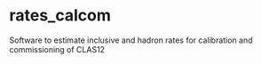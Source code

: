 # rates_calcom
Software to estimate inclusive and hadron rates for calibration and commissioning of CLAS12
